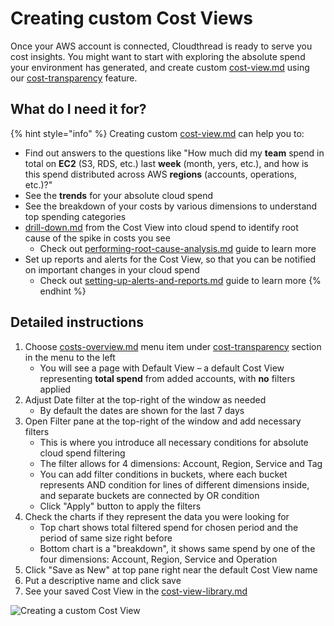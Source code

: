 # Creating custom Cost Views

Once your AWS account is connected, Cloudthread is ready to serve you cost insights. You might want to start with exploring the absolute spend your environment has generated, and create custom [cost-view.md](../fundamentals/cost-transparency/cost-view.md "mention") using our [cost-transparency](../fundamentals/cost-transparency/ "mention") feature.

## What do I need it for?

{% hint style="info" %}
Creating custom [cost-view.md](../fundamentals/cost-transparency/cost-view.md "mention") can help you to:

* Find out answers to the questions like "How much did my **team** spend in total on **EC2** (S3, RDS, etc.) last **week** (month, yers, etc.), and how is this spend distributed across AWS **regions** (accounts, operations, etc.)?"
* See the **trends** for your absolute cloud spend
* See the breakdown of your costs by various dimensions to understand top spending categories
* [drill-down.md](../fundamentals/drill-down.md "mention") from the Cost View into cloud spend to identify root cause of the spike in costs you see
  * Check out [performing-root-cause-analysis.md](performing-root-cause-analysis.md "mention") guide to learn more
* Set up reports and alerts for the Cost View, so that you can be notified on important changes in your cloud spend
  * Check out [setting-up-alerts-and-reports.md](setting-up-alerts-and-reports.md "mention") guide to learn more
{% endhint %}

## Detailed instructions

1. Choose [costs-overview.md](../fundamentals/cost-transparency/costs-overview.md "mention") menu item under [cost-transparency](../fundamentals/cost-transparency/ "mention") section in the menu to the left
   * You will see a page with Default View – a default Cost View representing **total spend** from added accounts, with **no** filters applied
2. Adjust Date filter at the top-right of the window as needed
   * By default the dates are shown for the last 7 days
3. Open Filter pane at the top-right of the window and add necessary filters
   * This is where you introduce all necessary conditions for absolute cloud spend filtering
   * The filter allows for 4 dimensions: Account, Region, Service and Tag
   * You can add filter conditions in buckets, where each bucket represents AND condition for lines of different dimensions inside, and separate buckets are connected by OR condition
   * Click "Apply" button to apply the filters
4. Check the charts if they represent the data you were looking for
   * Top chart shows total filtered spend for chosen period and the period of same size right before
   * Bottom chart is a "breakdown", it shows same spend by one of the four dimensions: Account, Region, Service and Operation
5. Click "Save as New" at top pane right near the default Cost View name
6. Put a descriptive name and click save
7. See your saved Cost View in the [cost-view-library.md](../fundamentals/cost-transparency/cost-view-library.md "mention")

![Creating a custom Cost View](../.gitbook/assets/creating-custom-cost-views-1-demo.gif)

